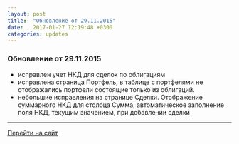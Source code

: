 ```yaml
---
layout: post
title:  "Обновление от 29.11.2015"
date:   2017-01-27 12:19:48 +0300
categories: updates
---
```

### Обновление от 29.11.2015

* исправлен учет НКД для сделок по облигациям
* исправлена страница Портфель, в таблице с портфелями не отображались портфели состоящие только из облигаций.
* небольшие исправления на странице Сделки. Отображение суммарного НКД для столбца Сумма, автоматическое заполнение поля НКД, текущим значением, при добавлении сделки

---
[Перейти на сайт]

[Перейти на сайт]: https://intelinvest.ru/
